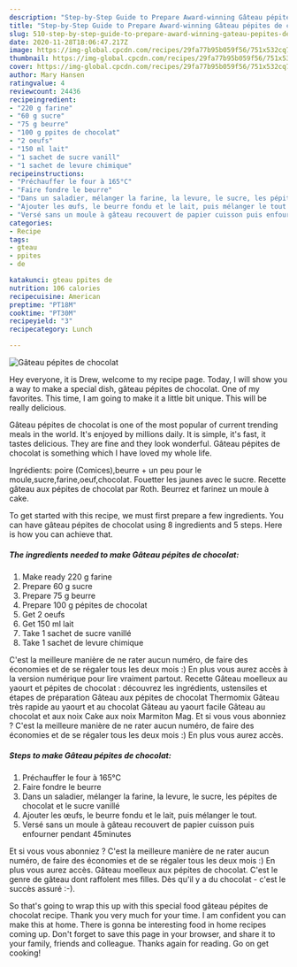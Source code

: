 ```yaml
---
description: "Step-by-Step Guide to Prepare Award-winning Gâteau pépites de chocolat"
title: "Step-by-Step Guide to Prepare Award-winning Gâteau pépites de chocolat"
slug: 510-step-by-step-guide-to-prepare-award-winning-gateau-pepites-de-chocolat
date: 2020-11-28T18:06:47.217Z
image: https://img-global.cpcdn.com/recipes/29fa77b95b059f56/751x532cq70/gateau-pepites-de-chocolat-photo-principale-de-la-recette.jpg
thumbnail: https://img-global.cpcdn.com/recipes/29fa77b95b059f56/751x532cq70/gateau-pepites-de-chocolat-photo-principale-de-la-recette.jpg
cover: https://img-global.cpcdn.com/recipes/29fa77b95b059f56/751x532cq70/gateau-pepites-de-chocolat-photo-principale-de-la-recette.jpg
author: Mary Hansen
ratingvalue: 4
reviewcount: 24436
recipeingredient:
- "220 g farine"
- "60 g sucre"
- "75 g beurre"
- "100 g ppites de chocolat"
- "2 oeufs"
- "150 ml lait"
- "1 sachet de sucre vanill"
- "1 sachet de levure chimique"
recipeinstructions:
- "Préchauffer le four à 165°C"
- "Faire fondre le beurre"
- "Dans un saladier, mélanger la farine, la levure, le sucre, les pépites de chocolat et le sucre vanillé"
- "Ajouter les œufs, le beurre fondu et le lait, puis mélanger le tout."
- "Versé sans un moule à gâteau recouvert de papier cuisson puis enfourner pendant 45minutes"
categories:
- Recipe
tags:
- gteau
- ppites
- de

katakunci: gteau ppites de 
nutrition: 106 calories
recipecuisine: American
preptime: "PT18M"
cooktime: "PT30M"
recipeyield: "3"
recipecategory: Lunch

---
```



![Gâteau pépites de chocolat](https://img-global.cpcdn.com/recipes/29fa77b95b059f56/751x532cq70/gateau-pepites-de-chocolat-photo-principale-de-la-recette.jpg)

Hey everyone, it is Drew, welcome to my recipe page. Today, I will show you a way to make a special dish, gâteau pépites de chocolat. One of my favorites. This time, I am going to make it a little bit unique. This will be really delicious.

Gâteau pépites de chocolat is one of the most popular of current trending meals in the world. It's enjoyed by millions daily. It is simple, it's fast, it tastes delicious. They are fine and they look wonderful. Gâteau pépites de chocolat is something which I have loved my whole life.

Ingrédients: poire (Comices),beurre + un peu pour le moule,sucre,farine,oeuf,chocolat. Fouetter les jaunes avec le sucre. Recette gâteau aux pépites de chocolat par Roth. Beurrez et farinez un moule à cake.


To get started with this recipe, we must first prepare a few ingredients. You can have gâteau pépites de chocolat using 8 ingredients and 5 steps. Here is how you can achieve that.

<!--inarticleads1-->

##### The ingredients needed to make Gâteau pépites de chocolat:

1. Make ready 220 g farine
1. Prepare 60 g sucre
1. Prepare 75 g beurre
1. Prepare 100 g pépites de chocolat
1. Get 2 oeufs
1. Get 150 ml lait
1. Take 1 sachet de sucre vanillé
1. Take 1 sachet de levure chimique


C&#39;est la meilleure manière de ne rater aucun numéro, de faire des économies et de se régaler tous les deux mois :) En plus vous aurez accès à la version numérique pour lire vraiment partout. Recette Gâteau moelleux au yaourt et pépites de chocolat : découvrez les ingrédients, ustensiles et étapes de préparation Gâteau aux pépites de chocolat Thermomix Gâteau très rapide au yaourt et au chocolat Gâteau au yaourt facile Gâteau au chocolat et aux noix Cake aux noix Marmiton Mag. Et si vous vous abonniez ? C&#39;est la meilleure manière de ne rater aucun numéro, de faire des économies et de se régaler tous les deux mois :) En plus vous aurez accès. 

<!--inarticleads2-->

##### Steps to make Gâteau pépites de chocolat:

1. Préchauffer le four à 165°C
1. Faire fondre le beurre
1. Dans un saladier, mélanger la farine, la levure, le sucre, les pépites de chocolat et le sucre vanillé
1. Ajouter les œufs, le beurre fondu et le lait, puis mélanger le tout.
1. Versé sans un moule à gâteau recouvert de papier cuisson puis enfourner pendant 45minutes


Et si vous vous abonniez ? C&#39;est la meilleure manière de ne rater aucun numéro, de faire des économies et de se régaler tous les deux mois :) En plus vous aurez accès. Gâteau moelleux aux pépites de chocolat. C&#39;est le genre de gâteau dont raffolent mes filles. Dès qu&#39;il y a du chocolat - c&#39;est le succès assuré :-). 

So that's going to wrap this up with this special food gâteau pépites de chocolat recipe. Thank you very much for your time. I am confident you can make this at home. There is gonna be interesting food in home recipes coming up. Don't forget to save this page in your browser, and share it to your family, friends and colleague. Thanks again for reading. Go on get cooking!
